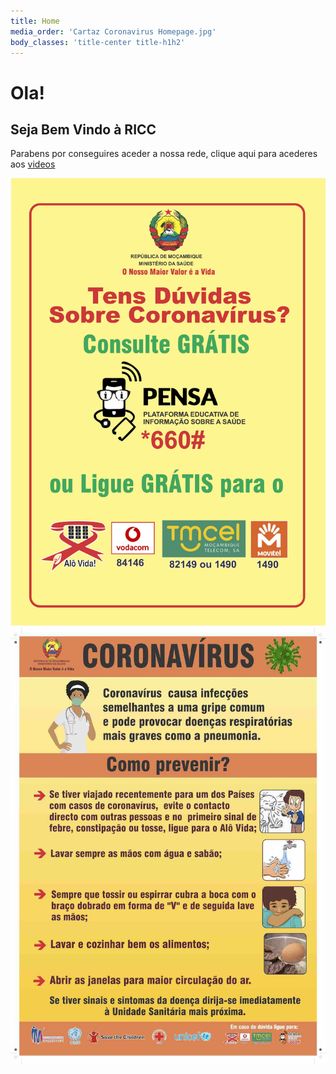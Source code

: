 ```yaml
---
title: Home
media_order: 'Cartaz Coronavirus Homepage.jpg'
body_classes: 'title-center title-h1h2'
---
```


# Ola!
## Seja Bem Vindo à RICC

Parabens por conseguires aceder a nossa rede, clique aqui para acederes aos [videos](/blog)

![Coronavirus Flyer MINED](Coronavirus%20Contactos%20emergencias.jpg?lightbox=600,400&resize=200,400)
![Como Previnir do Corona](Cartaz%20Coronavirus%20Homepage.jpg?lightbox=600,400&resize=200,400)